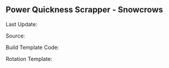 ## Power Quickness Scrapper - Snowcrows
Last Update: 

Source:

Build Template Code: ` `

Rotation Template: ` `